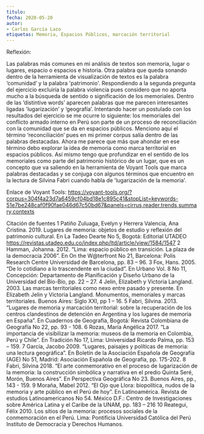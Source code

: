 ```yaml
---
titulo: 
fecha: 2020-05-20
autor:
- Carlos García Lazo
etiquetas: Memoria, Espacios Públicos, marcación territorial
---
```


Reflexión:

Las palabras más comunes en mi análisis de textos son memoria, lugar o lugares, espacio o espacios e historia. Otra palabra que queda sonando dentro de la herramienta de visualización de textos es la palabra ‘comunidad’ y la palabra 'patrimonio'. Respondiendo a la segunda pregunta del ejercicio excluiría la palabra violencia pues considero que no aporta mucho a la búsqueda de sentido o significación de los memoriales. Dentro de las ‘distintive words’ aparecen palabras que me parecen interesantes ligadas 'lugarización’ y ‘geografía’. 
Intentando hacer un postulado con los resultados del ejercicio se me ocurre lo siguiente: los memoriales del conflicto armado interno en Perú son parte de un proceso de reconciliación con la comunidad que se da en espacios públicos. Menciono aquí el término ‘reconciliación’ pues en mi primer corpus salía dentro de las palabras destacadas. Ahora me parece que más que ahondar en ese término debo explorar la idea de memoria como marca territorial en espacios públicos. Así mismo tengo que profundizar en el sentido de los memoriales como parte del patrimonio histórico de un lugar, que es un concepto que va saliendo en la herramienta de Voyant Tools que marca palabras destacadas y se conjuga con algunos términos que encuentro en la lectura de Silvina Fabri cuando habla de 'lugarización de la memoria'. 


Enlace de Voyant Tools: https://voyant-tools.org/?corpus=304f4a23d7a6459cf04bd18e1c895c41&stopList=keywords-51e7be248caf0f90fae046d67c50bd67&panels=cirrus,reader,trends,summary,contexts

Citación de fuentes
1 Patiño Zuluaga, Evelyn y Herrera Valencia, Ana Cristina. 
2019. Lugares de memoria: objetos de estudio y reflexión del patrimonio cultural. En La Tadeo Dearte No 5, Bogotá: Editorial UTADEO https://revistas.utadeo.edu.co/index.php/ltd/article/view/1584/1547
2 Hamman, Johanna.
2012. “Lima: espacio público en transición. La plaza de la democracia 2006”. En On the W@terfront No 21, Barcelona: Polis Research Centre Universidad de Barcelona, pp. 83 – 96. 
3 Fox, Hans.
2005. “De lo cotidiano a lo trascendente en la ciudad”. En Urbano Vol. 8 No 11, Concepción: Departamento de Planificación y Diseño Urbano de la Universidad del Bío-Bío, pp. 22 – 27. 
4 Jelin, Elizabeth y Victoria Langland. 
2003. Las marcas territoriales como nexo entre pasado y presente. En Elizabeth Jelin y Victoria Langland. Monumentos, memoriales y marcas territoriales. Buenos Aires: Siglo XXI, pp 1 – 16.
5 Fabri, Silvina. 
2013. “Lugares de memoria y marcación territorial: sobre la recuperación de los centros clandestinos de detención en Argentina y los lugares de memoria en España”. En Cuadernos de Geografía, Bogotá: Revista Colombiana de Geografía No 22, pp. 93 - 108.
6 Rozas, María Angélica
2017. “La importancia de visibilizar la memoria: museos de la memoria en Colombia, Perú y Chile”. En Tradición No 17, Lima: Universidad Ricardo Palma, pp. 153 – 159.
7 García, Jacobo
2009. “Lugares, paisajes y políticas de memoria: una lectura geográfica”. En Boletín de la Asociación Española de Geografía (AGE) No 51, Madrid: Asociación Española de Geografía, pp. 175-202.
8 Fabri, Silvina
2018. “El arte conmemorativo en el proceso de lugarización de la memoria: la construcción simbólica y narrativa en el predio Quinta Seré, Morón, Buenos Aires”. En Perspectiva Geográfica No 23. Buenos Aires, pp., 143 - 159.
9 Moraña, Mabel
2012. “El Ojo que Llora: biopolítica, nudos de la memoria y arte público en el Perú de hoy”. En Latinoamérica. Revista de estudios Latinoamericanos No 54. México D.F.: Centro de Investigaciones sobre América Latina y el Caribe de la UNAM, pp. 183 – 216
10 Reategui, Félix
2010. Los sitios de la memoria: procesos sociales de la conmemoración en el Perú. Lima: Pontificia Universidad Católica del Perú Instituto de Democracia y Derechos Humanos. 
